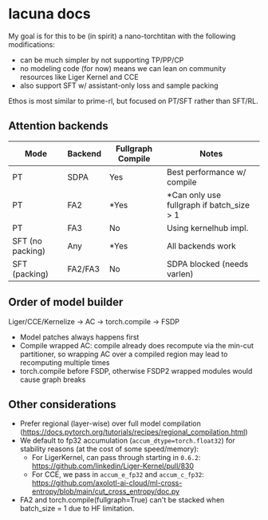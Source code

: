 # lacuna docs

My goal is for this to be (in spirit) a nano-torchtitan with the following modifications:
- can be much simpler by not supporting TP/PP/CP
- no modeling code (for now) means we can lean on community resources like Liger Kernel and CCE
- also support SFT w/ assistant-only loss and sample packing

Ethos is most similar to prime-rl, but focused on PT/SFT rather than SFT/RL.

## Attention backends
| Mode | Backend | Fullgraph Compile | Notes |
|------|---------|------------------|-------|
| PT | SDPA |  Yes | Best performance w/ compile |
| PT | FA2 |  *Yes | *Can only use fullgraph if batch_size > 1 |
| PT | FA3 |  No | Using kernelhub impl. |
| SFT (no packing) | Any | *Yes | All backends work |
| SFT (packing) | FA2/FA3 |  No | SDPA blocked (needs varlen) |

## Order of model builder
Liger/CCE/Kernelize -> AC -> torch.compile -> FSDP
- Model patches always happens first
- Compile wrapped AC: compile already does recompute via the min-cut partitioner, so wrapping AC over a compiled region may lead to recomputing multiple times
- torch.compile before FSDP, otherwise FSDP2 wrapped modules would cause graph breaks

## Other considerations
- Prefer regional (layer-wise) over full model compilation (https://docs.pytorch.org/tutorials/recipes/regional_compilation.html)
- We default to fp32 accumulation (`accum_dtype=torch.float32`) for stability reasons (at the cost of some speed/memory):
    - For LigerKernel, can pass through starting in `0.6.2`: https://github.com/linkedin/Liger-Kernel/pull/830
    - For CCE, we pass in `accum_e_fp32` and `accum_c_fp32`: https://github.com/axolotl-ai-cloud/ml-cross-entropy/blob/main/cut_cross_entropy/doc.py
- FA2 and torch.compile(fullgraph=True) can't be stacked when batch_size = 1 due to HF limitation.